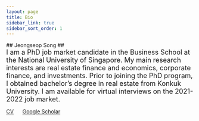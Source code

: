 ```yaml
---
layout: page
title: Bio
sidebar_link: true
sidebar_sort_order: 1
---
```

  <head>
    <meta name="google-site-verification" content="google9a46cb008e269001" />
  </head>
## Jeongseop Song ##
<br>
<font size="4">I am a PhD job market candidate in the Business School at the National University of Singapore. My main research interests are real estate finance and economics, corporate finance, and investments. Prior to joining the PhD program, I obtained bachelor&rsquo;s degree in real estate from Konkuk University. I am available for virtual interviews on the 2021-2022 job market.</font>

<br>

[CV](https://www.dropbox.com/s/3d6qjhr4mxe8td8/CV_Jeongseop%20Song.pdf?dl=0) &nbsp;&nbsp;&nbsp;&nbsp; [Google Scholar](https://scholar.google.com.sg/citations?user=1QVD5_0AAAAJ&hl=en) 
